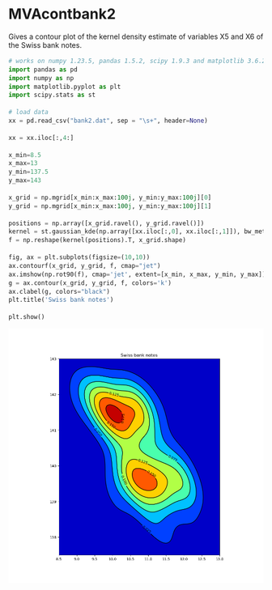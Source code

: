 # MVAcontbank2
Gives a contour plot of the kernel density estimate of variables X5 and X6 of the Swiss bank notes.

```python
# works on numpy 1.23.5, pandas 1.5.2, scipy 1.9.3 and matplotlib 3.6.2
import pandas as pd
import numpy as np
import matplotlib.pyplot as plt
import scipy.stats as st

# load data
xx = pd.read_csv("bank2.dat", sep = "\s+", header=None)

xx = xx.iloc[:,4:]

x_min=8.5
x_max=13
y_min=137.5
y_max=143

x_grid = np.mgrid[x_min:x_max:100j, y_min:y_max:100j][0]
y_grid = np.mgrid[x_min:x_max:100j, y_min:y_max:100j][1]

positions = np.array([x_grid.ravel(), y_grid.ravel()])
kernel = st.gaussian_kde(np.array([xx.iloc[:,0], xx.iloc[:,1]]), bw_method=1.06 * np.std(xx.iloc[:, 1]) * 200**(-1/5))
f = np.reshape(kernel(positions).T, x_grid.shape)

fig, ax = plt.subplots(figsize=(10,10))
ax.contourf(x_grid, y_grid, f, cmap="jet")
ax.imshow(np.rot90(f), cmap='jet', extent=[x_min, x_max, y_min, y_max])
g = ax.contour(x_grid, y_grid, f, colors='k')
ax.clabel(g, colors="black")
plt.title('Swiss bank notes')

plt.show()
```
![MVAcontbank2](MVAcontbank2_python.png)